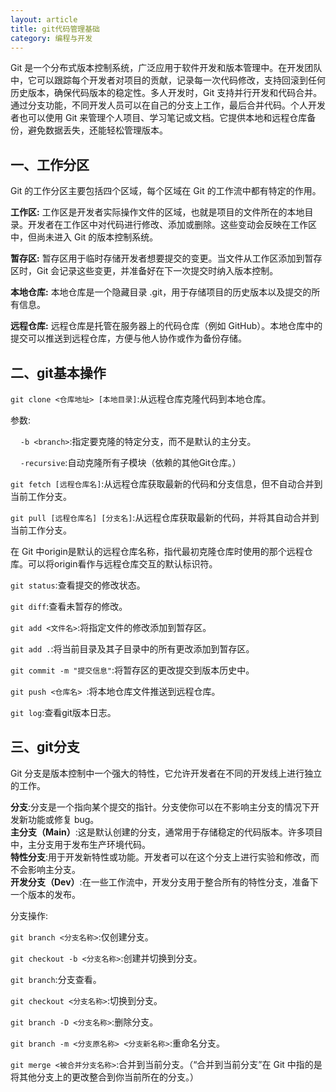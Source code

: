 ```yaml
---
layout: article
title: git代码管理基础
category: 编程与开发
---
```

Git 是一个分布式版本控制系统，广泛应用于软件开发和版本管理中。在开发团队中，它可以跟踪每个开发者对项目的贡献，记录每一次代码修改，支持回滚到任何历史版本，确保代码版本的稳定性。多人开发时，Git 支持并行开发和代码合并。通过分支功能，不同开发人员可以在自己的分支上工作，最后合并代码。个人开发者也可以使用 Git 来管理个人项目、学习笔记或文档。它提供本地和远程仓库备份，避免数据丢失，还能轻松管理版本。
## 一、工作分区
Git 的工作分区主要包括四个区域，每个区域在 Git 的工作流中都有特定的作用。

**工作区:**
工作区是开发者实际操作文件的区域，也就是项目的文件所在的本地目录。开发者在工作区中对代码进行修改、添加或删除。这些变动会反映在工作区中，但尚未进入 Git 的版本控制系统。

**暂存区:**
暂存区用于临时存储开发者想要提交的变更。当文件从工作区添加到暂存区时，Git 会记录这些变更，并准备好在下一次提交时纳入版本控制。

**本地仓库:**
本地仓库是一个隐藏目录 .git，用于存储项目的历史版本以及提交的所有信息。

**远程仓库:**
远程仓库是托管在服务器上的代码仓库（例如 GitHub）。本地仓库中的提交可以推送到远程仓库，方便与他人协作或作为备份存储。

## 二、git基本操作
`git clone <仓库地址> [本地目录]`:从远程仓库克隆代码到本地仓库。

参数:

&nbsp;&nbsp;&nbsp;&nbsp;`-b <branch>`:指定要克隆的特定分支，而不是默认的主分支。

&nbsp;&nbsp;&nbsp;&nbsp;`-recursive`:自动克隆所有子模块（依赖的其他Git仓库。）

`git fetch [远程仓库名]`:从远程仓库获取最新的代码和分支信息，但不自动合并到当前工作分支。

`git pull [远程仓库名] [分支名]`:从远程仓库获取最新的代码，并将其自动合并到当前工作分支。

在 Git 中origin是默认的远程仓库名称，指代最初克隆仓库时使用的那个远程仓库。可以将origin看作与远程仓库交互的默认标识符。

`git status`:查看提交的修改状态。

`git diff`:查看未暂存的修改。

`git add <文件名>`:将指定文件的修改添加到暂存区。

`git add .`:将当前目录及其子目录中的所有更改添加到暂存区。

`git commit -m "提交信息"`:将暂存区的更改提交到版本历史中。

`git push <仓库名> `:将本地仓库文件推送到远程仓库。

`git log`:查看git版本日志。

## 三、git分支
Git 分支是版本控制中一个强大的特性，它允许开发者在不同的开发线上进行独立的工作。

**分支**:分支是一个指向某个提交的指针。分支使你可以在不影响主分支的情况下开发新功能或修复 bug。  
**主分支（Main）**:这是默认创建的分支，通常用于存储稳定的代码版本。许多项目中，主分支用于发布生产环境代码。  
**特性分支**:用于开发新特性或功能。开发者可以在这个分支上进行实验和修改，而不会影响主分支。  
**开发分支（Dev）**:在一些工作流中，开发分支用于整合所有的特性分支，准备下一个版本的发布。

分支操作:

`git branch <分支名称>`:仅创建分支。

`git checkout -b <分支名称>`:创建并切换到分支。

`git branch`:分支查看。

`git checkout <分支名称>`:切换到分支。

`git branch -D <分支名称>`:删除分支。

`git branch -m <分支原名称> <分支新名称>`:重命名分支。

`git merge <被合并分支名称>`:合并到当前分支。（“合并到当前分支”在 Git 中指的是将其他分支上的更改整合到你当前所在的分支。）
